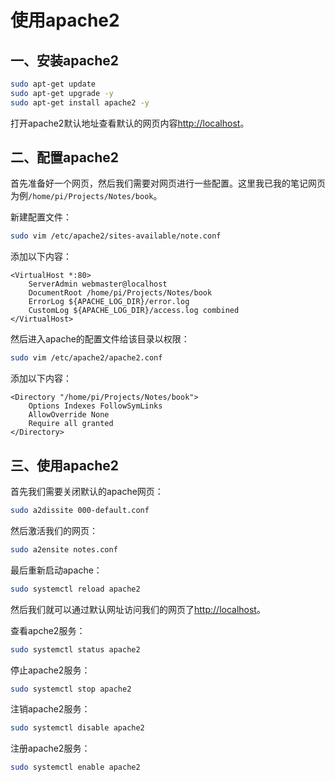 # 使用apache2

## 一、安装apache2

```bash
sudo apt-get update
sudo apt-get upgrade -y
sudo apt-get install apache2 -y
```

打开apache2默认地址查看默认的网页内容[http://localhost](http://localhost)。


## 二、配置apache2

首先准备好一个网页，然后我们需要对网页进行一些配置。这里我已我的笔记网页为例`/home/pi/Projects/Notes/book`。

新建配置文件：

```bash
sudo vim /etc/apache2/sites-available/note.conf
```

添加以下内容：

```
<VirtualHost *:80>
    ServerAdmin webmaster@localhost
    DocumentRoot /home/pi/Projects/Notes/book
    ErrorLog ${APACHE_LOG_DIR}/error.log
    CustomLog ${APACHE_LOG_DIR}/access.log combined
</VirtualHost>
```

然后进入apache的配置文件给该目录以权限：

```bash
sudo vim /etc/apache2/apache2.conf
```

添加以下内容：

```
<Directory "/home/pi/Projects/Notes/book">
    Options Indexes FollowSymLinks
    AllowOverride None
    Require all granted
</Directory>
```

## 三、使用apache2

首先我们需要关闭默认的apache网页：

```bash
sudo a2dissite 000-default.conf
```

然后激活我们的网页：

```bash
sudo a2ensite notes.conf
```

最后重新启动apache：

```bash
sudo systemctl reload apache2
```

然后我们就可以通过默认网址访问我们的网页了[http://localhost](http://localhost)。

查看apche2服务：

```bash
sudo systemctl status apache2
```

停止apache2服务：

```bash
sudo systemctl stop apache2
```

注销apache2服务：

```bash
sudo systemctl disable apache2
```

注册apache2服务：

```bash
sudo systemctl enable apache2
```
